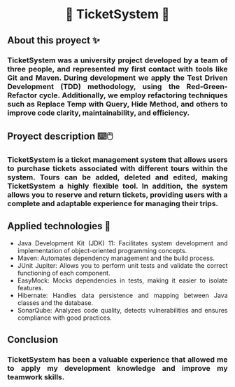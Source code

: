 <div align = "center">
  <h1>🚈​ TicketSystem​ 🚈​</h1>
</div>

<div align = "justify">
  <h2>About this proyect ✨</h2>
  <h3>
    TicketSystem was a university project developed by a team of three people, and represented my first contact with tools like Git and Maven. During development we apply the Test Driven Development (TDD) methodology, using the Red-Green-Refactor cycle. 
    Additionally, we employ refactoring techniques such as Replace Temp with Query, Hide Method, and others to improve code clarity, maintainability, and efficiency.
  </h3>
</div>

<div align = "justify">
  <h2>Proyect description ⌨️​🖱️​</h2>
  <h3>
    TicketSystem is a ticket management system that allows users to purchase tickets associated with different tours within the system. Tours can be added, deleted and edited, making TicketSystem a highly flexible tool. 
    In addition, the system allows you to reserve and return tickets, providing users with a complete and adaptable experience for managing their trips.
  </h3>
</div>

<div align = "justify">
  <h2>Applied technologies ​🔧​​​</h2>
  <ul>
    <li>Java Development Kit (JDK) 11: Facilitates system development and implementation of object-oriented programming concepts.</li>
    <li>Maven: Automates dependency management and the build process.</li>
    <li>JUnit Jupiter: Allows you to perform unit tests and validate the correct functioning of each component.</li>
    <li>EasyMock: Mocks dependencies in tests, making it easier to isolate features.</li>
    <li>Hibernate: Handles data persistence and mapping between Java classes and the database.</li>
    <li>SonarQube: Analyzes code quality, detects vulnerabilities and ensures compliance with good practices.</li>
  </ul>
</div>

<div align = "justify">
  <h2>Conclusion​​​</h2>
  <h3>TicketSystem has been a valuable experience that allowed me to apply my development knowledge and improve my teamwork skills.</h3>
</div>
